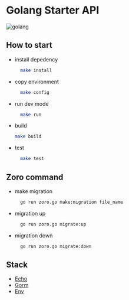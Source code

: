 # Golang Starter API
![golang](https://upload.wikimedia.org/wikipedia/commons/thumb/0/05/Go_Logo_Blue.svg/1200px-Go_Logo_Blue.svg.png)

## How to start
- install depedency
  ```bash
    make install
  ```
- copy environment
  ```bash
    make config
  ```
- run dev mode
  ```bash
    make run
  ```
- build
  ```bash
  make build
  ```
- test
  ```bash
    make test
  ```

## Zoro command
- make migration
  ```bash
    go run zoro.go make:migration file_name
  ```
- migration up
  ```bash
    go run zoro.go migrate:up
  ```
- migration down
  ```bash
    go run zoro.go migrate:down
  ```

## Stack 
- [Echo](https://echo.labstack.com)
- [Gorm](https://gorm.io)
- [Env](https://github.com/spf13/viper)
